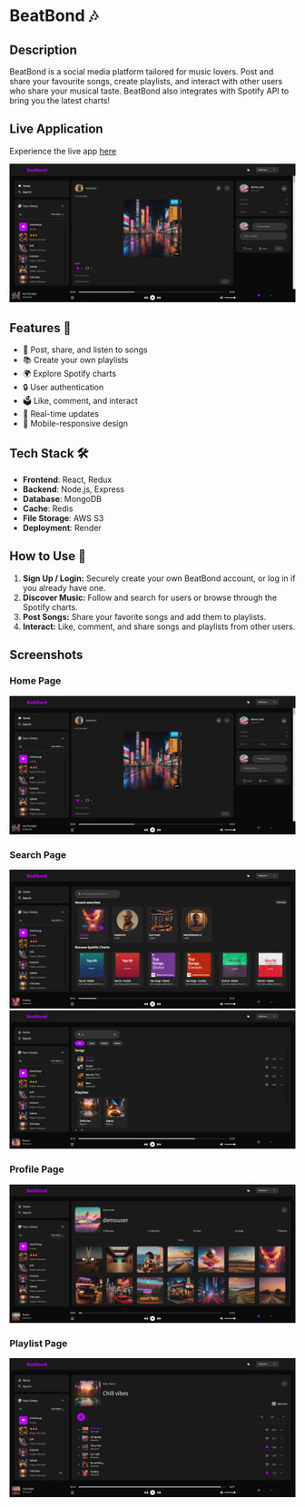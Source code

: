 # BeatBond 🎶
## Description
BeatBond is a social media platform tailored for music lovers. Post and share your favourite songs, create playlists, and interact with other users who share your musical taste. BeatBond also integrates with Spotify API to bring you the latest charts!

## Live Application
Experience the live app [here](https://beatbond.onrender.com)

![Home Page](./server/public/assets/BeatBond-HomePage2.PNG)

## Features 🌟
- 🎵 Post, share, and listen to songs
- 📚 Create your own playlists
- 🌍 Explore Spotify charts
- 🔒 User authentication
- 🗳 Like, comment, and interact
- 💨 Real-time updates
- 📱 Mobile-responsive design

## Tech Stack 🛠️
- **Frontend**: React, Redux
- **Backend**: Node.js, Express
- **Database**: MongoDB
- **Cache**: Redis
- **File Storage**: AWS S3
- **Deployment**: Render

## How to Use 📘
1. **Sign Up / Login:** Securely create your own BeatBond account, or log in if you already have one.
2. **Discover Music:** Follow and search for users or browse through the Spotify charts.
3. **Post Songs:** Share your favorite songs and add them to playlists.
4. **Interact:** Like, comment, and share songs and playlists from other users.

## Screenshots
### Home Page
![Home Page](./server/public/assets/BeatBond-HomePage2.PNG)
### Search Page
![Search Page](./server/public/assets/BeatBond-SearchPage.PNG)
![Search Page 2](./server/public/assets/BeatBond-SearchPage2.PNG)
### Profile Page
![Profile Page](./server/public/assets/BeatBond-ProfilePage.PNG)
### Playlist Page
![Playlist Page](./server/public/assets/BeatBond-PlaylistPage.PNG)
